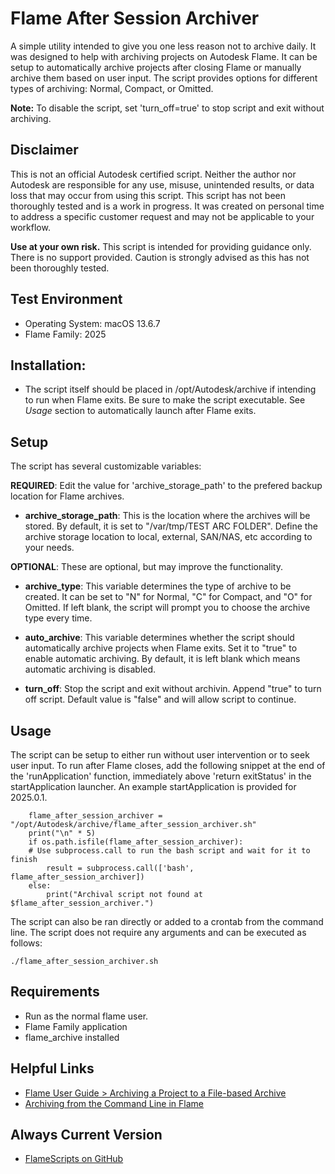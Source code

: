 # Flame After Session Archiver

A simple utility intended to give you one less reason not to archive daily.  It was
designed to help with archiving projects on Autodesk Flame. It can be setup to 
automatically archive projects after closing Flame or manually archive them based on user
input. The script provides options for different types of archiving: Normal, Compact,
or Omitted.

**Note:** To disable the script, set 'turn_off=true' to stop script and exit without
archiving.


## Disclaimer

This is not an official Autodesk certified script. Neither the author nor Autodesk are
responsible for any use, misuse, unintended results, or data loss that may occur from using
this script. This script has not been thoroughly tested and is a work in progress. It was
created on personal time to address a specific customer request and may not be applicable
to your workflow.

**Use at your own risk.**
This script is intended for providing guidance only. There is no support provided. Caution
is strongly advised as this has not been thoroughly tested.


## Test Environment

- Operating System: macOS 13.6.7
- Flame Family: 2025


## Installation:
- The script itself should be placed in /opt/Autodesk/archive if intending to run when
Flame exits.  Be sure to make the script executable.  See *Usage* section to automatically
launch after Flame exits.


## Setup
The script has several customizable variables:

**REQUIRED**: Edit the value for 'archive_storage_path' to the prefered backup location for Flame
archives.
- **archive_storage_path**: This is the location where the archives will be stored. By
default, it is set to "/var/tmp/TEST ARC FOLDER". Define the archive storage location to local,
external, SAN/NAS, etc according to your needs.

**OPTIONAL**: These are optional, but may improve the functionality.
- **archive_type**: This variable determines the type of archive to be created. It can
be set to "N" for Normal, "C" for Compact, and "O" for Omitted. If left blank, the script
will prompt you to choose the archive type every time.

- **auto_archive**: This variable determines whether the script should automatically
archive projects when Flame exits. Set it to "true" to enable automatic archiving. By
default, it is left blank which means automatic archiving is disabled.

- **turn_off**: Stop the script and exit without archivin.  Append "true" to turn off script.
Default value is "false" and will allow script to continue.


## Usage

The script can be setup to either run without user intervention or to seek user input.  To run
after Flame closes, add the following snippet at the end of the 'runApplication' function,
immediately above 'return exitStatus' in the startApplication launcher.  An example
startApplication is provided for 2025.0.1.

```
    flame_after_session_archiver = "/opt/Autodesk/archive/flame_after_session_archiver.sh"
    print("\n" * 5)
    if os.path.isfile(flame_after_session_archiver):
    # Use subprocess.call to run the bash script and wait for it to finish
    	result = subprocess.call(['bash', flame_after_session_archiver])
    else:
    	print("Archival script not found at $flame_after_session_archiver.")
```

The script can also be ran directly or added to a crontab from the command line. The
script does not require any arguments and can be executed as follows: 
```
./flame_after_session_archiver.sh
```

## Requirements

- Run as the normal flame user.
- Flame Family application
- flame_archive installed

## Helpful Links

- [Flame User Guide > Archiving a Project to a File-based Archive](https://help.autodesk.com/view/FLAME/2024/ENU/?guid=GUID-CD731E5D-6702-4B65-A2FD-FB1B5E52C733)
- [Archiving from the Command Line in Flame](https://help.autodesk.com/view/FLAME/2023/ENU/?guid=GUID-DA2C15AD-CAF8-41E8-BDB4-711DE6B7DECB)

## Always Current Version

- [FlameScripts on GitHub](https://github.com/flamescripts)
